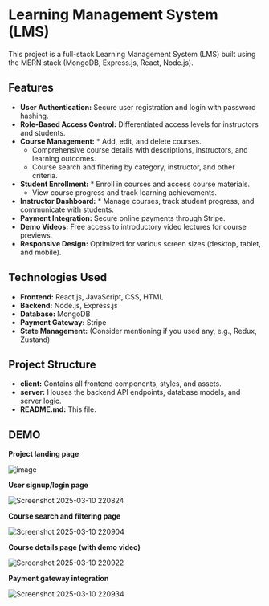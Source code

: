 # Learning Management System (LMS)

This project is a full-stack Learning Management System (LMS) built using the MERN stack (MongoDB, Express.js, React, Node.js). 

## Features

* **User Authentication:** Secure user registration and login with password hashing.
* **Role-Based Access Control:** Differentiated access levels for instructors and students.
* **Course Management:** * Add, edit, and delete courses.
    * Comprehensive course details with descriptions, instructors, and learning outcomes.
    * Course search and filtering by category, instructor, and other criteria.
* **Student Enrollment:** * Enroll in courses and access course materials.
    * View course progress and track learning achievements.
* **Instructor Dashboard:** * Manage courses, track student progress, and communicate with students.
* **Payment Integration:** Secure online payments through Stripe.
* **Demo Videos:** Free access to introductory video lectures for course previews.
* **Responsive Design:** Optimized for various screen sizes (desktop, tablet, and mobile).

## Technologies Used

* **Frontend:** React.js, JavaScript, CSS, HTML
* **Backend:** Node.js, Express.js
* **Database:** MongoDB
* **Payment Gateway:** Stripe
* **State Management:** (Consider mentioning if you used any, e.g., Redux, Zustand)

## Project Structure

* **client:** Contains all frontend components, styles, and assets.
* **server:** Houses the backend API endpoints, database models, and server logic.
* **README.md:** This file.
  
## DEMO
**Project landing page**

  ![image](https://github.com/user-attachments/assets/c81e1884-171b-406f-8247-46e4db5e0641)

**User signup/login page**

  ![Screenshot 2025-03-10 220824](https://github.com/user-attachments/assets/d8644b85-b29d-44f3-be20-fb4f56f24fed)

**Course search and filtering page**

  ![Screenshot 2025-03-10 220904](https://github.com/user-attachments/assets/ec35881f-94f0-4684-94dc-684eb023bc84)

**Course details page (with demo video)**

  ![Screenshot 2025-03-10 220922](https://github.com/user-attachments/assets/6a38433d-8953-4b9a-8157-91a195b35f25)

**Payment gateway integration**

  ![Screenshot 2025-03-10 220934](https://github.com/user-attachments/assets/b75d0db6-76ba-4c50-ae4f-d2bc6b864f0b)

